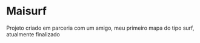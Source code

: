# Maisurf

Projeto criado em parceria com um amigo, meu primeiro mapa do tipo surf, atualmente finalizado




 
